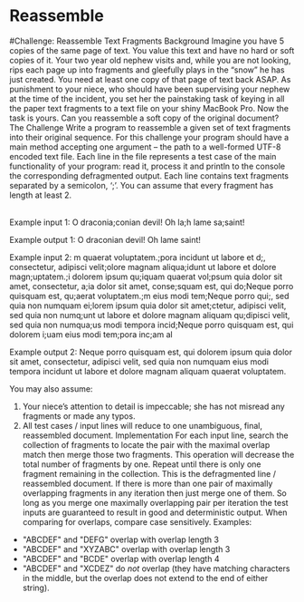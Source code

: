 # Reassemble

#Challenge: Reassemble Text Fragments
Background
Imagine you have 5 copies of the same page of text. You value this text and have no hard or soft copies of it. Your two year old nephew visits and, while you are not looking, rips each page up into fragments and gleefully plays in the “snow” he has just created.
You need at least one copy of that page of text back ASAP. As punishment to your niece, who should have been supervising your nephew at the time of the incident, you set her the painstaking task of keying in all the paper text fragments to a text file on your shiny MacBook Pro. Now the task is yours. Can you reassemble a soft copy of the original document?
The Challenge
Write a program to reassemble a given set of text fragments into their original sequence. For this challenge your program should have a main method accepting one argument – the path to a well-formed UTF-8 encoded text file. Each line in the file represents a test case of the main functionality of your program: read it, process it and println to the console the corresponding defragmented output.
Each line contains text fragments separated by a semicolon, ‘;’. You can assume that every fragment has length at least 2.

<br>Example input 1:
O draconia;conian devil! Oh la;h lame sa;saint!

Example output 1:
O draconian devil! Oh lame saint!

Example input 2:
m quaerat voluptatem.;pora incidunt ut labore et d;, consectetur, adipisci velit;olore magnam aliqua;idunt ut labore et dolore magn;uptatem.;i dolorem ipsum qu;iquam quaerat vol;psum quia dolor sit amet, consectetur, a;ia dolor sit amet, conse;squam est, qui do;Neque porro quisquam est, qu;aerat voluptatem.;m eius modi tem;Neque porro qui;, sed quia non numquam ei;lorem ipsum quia dolor sit amet;ctetur, adipisci velit, sed quia non numq;unt ut labore et dolore magnam aliquam qu;dipisci velit, sed quia non numqua;us modi tempora incid;Neque porro quisquam est, qui dolorem i;uam eius modi tem;pora inc;am al

Example output 2:
Neque porro quisquam est, qui dolorem ipsum quia dolor sit amet, consectetur, adipisci velit, sed quia non numquam eius modi tempora incidunt ut labore et dolore magnam aliquam quaerat voluptatem.


You may also assume:

1.	Your niece’s attention to detail is impeccable; she has not misread any fragments or made any typos.
2.	All test cases / input lines will reduce to one unambiguous, final, reassembled document.
Implementation 
For each input line, search the collection of fragments to locate the pair with the maximal overlap match then merge those two fragments. This operation will decrease the total number of fragments by one. Repeat until there is only one fragment remaining in the collection. This is the defragmented line / reassembled document.
If there is more than one pair of maximally overlapping fragments in any iteration then just merge one of them. So long as you merge one maximally overlapping pair per iteration the test inputs are guaranteed to result in good and deterministic output.
When comparing for overlaps, compare case sensitively.
Examples:
- "ABCDEF" and "DEFG" overlap with overlap length 3
- "ABCDEF" and "XYZABC" overlap with overlap length 3
- "ABCDEF" and "BCDE" overlap with overlap length 4
- "ABCDEF" and "XCDEZ" do *not* overlap (they have matching characters in the middle, but the overlap does not extend to the end of either string).
